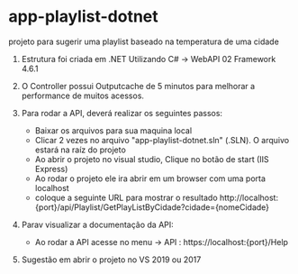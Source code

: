 # app-playlist-dotnet
 projeto para sugerir uma playlist baseado na temperatura de uma cidade

 1) Estrutura foi criada em .NET Utilizando C# -> WebAPI 02 Framework 4.6.1

 2) O Controller possui Outputcache de 5 minutos para melhorar a performance de muitos acessos.

 3) Para rodar a API, deverá realizar os seguintes passos:
    * Baixar os arquivos para sua maquina local
    * Clicar 2 vezes no arquivo "app-playlist-dotnet.sln" (.SLN). O arquivo estará na raíz do projeto
    * Ao abrir o projeto no visual studio, Clique no botão de start (IIS Express)
    * Ao rodar o projeto ele ira abrir em um browser com uma porta localhost
    * coloque a seguinte URL para mostrar o resultado http://localhost:{port}/api/Playlist/GetPlayListByCidade?cidade={nomeCidade}

4) Parav visualizar a documentação da API:
    * Ao rodar a API acesse no menu -> API : https://localhost:{port}/Help

5) Sugestão em abrir o projeto no VS 2019 ou 2017
